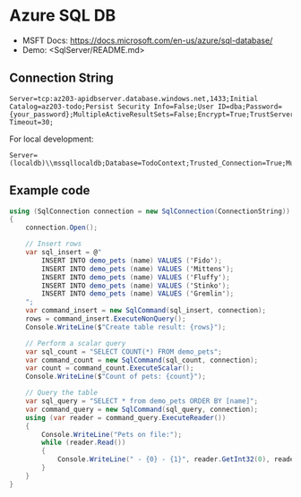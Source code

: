 # Azure SQL DB

* MSFT Docs: https://docs.microsoft.com/en-us/azure/sql-database/
* Demo: <SqlServer/README.md>


## Connection String

    Server=tcp:az203-apidbserver.database.windows.net,1433;Initial Catalog=az203-todo;Persist Security Info=False;User ID=dba;Password={your_password};MultipleActiveResultSets=False;Encrypt=True;TrustServerCertificate=False;Connection Timeout=30;

For local development:

    Server=(localdb)\\mssqllocaldb;Database=TodoContext;Trusted_Connection=True;MultipleActiveResultSets=true

## Example code

```C#
using (SqlConnection connection = new SqlConnection(ConnectionString))
{
    connection.Open();

    // Insert rows
    var sql_insert = @"
        INSERT INTO demo_pets (name) VALUES ('Fido');
        INSERT INTO demo_pets (name) VALUES ('Mittens');
        INSERT INTO demo_pets (name) VALUES ('Fluffy');
        INSERT INTO demo_pets (name) VALUES ('Stinko');
        INSERT INTO demo_pets (name) VALUES ('Gremlin');
    ";
    var command_insert = new SqlCommand(sql_insert, connection);
    rows = command_insert.ExecuteNonQuery();
    Console.WriteLine($"Create table result: {rows}");

    // Perform a scalar query
    var sql_count = "SELECT COUNT(*) FROM demo_pets";
    var command_count = new SqlCommand(sql_count, connection);
    var count = command_count.ExecuteScalar();
    Console.WriteLine($"Count of pets: {count}");

    // Query the table
    var sql_query = "SELECT * from demo_pets ORDER BY [name]";
    var command_query = new SqlCommand(sql_query, connection);
    using (var reader = command_query.ExecuteReader())
    {
        Console.WriteLine("Pets on file:");
        while (reader.Read())
        {
            Console.WriteLine(" - {0} - {1}", reader.GetInt32(0), reader.GetString(1));
        }
    }
}
```
